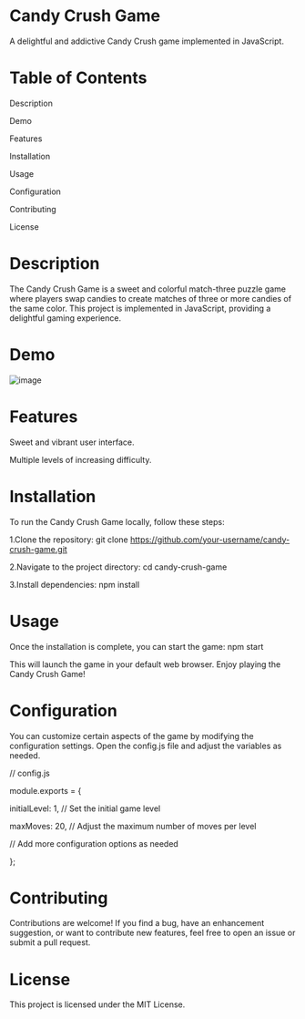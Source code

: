 # Candy Crush Game

A delightful and addictive Candy Crush game implemented in JavaScript.

# Table of Contents
Description

Demo

Features

Installation

Usage

Configuration

Contributing

License

# Description
The Candy Crush Game is a sweet and colorful match-three puzzle game where players swap candies to create matches of three or more candies of the same color. This project is implemented in JavaScript, providing a delightful gaming experience.

# Demo
![image](https://github.com/RadinaAvramova/Candy-Crush-Game/assets/99686592/2ec1c454-6cf6-4132-b614-3c2ae3a58fd4)

# Features
Sweet and vibrant user interface.

Multiple levels of increasing difficulty.

# Installation
To run the Candy Crush Game locally, follow these steps:

1.Clone the repository: git clone https://github.com/your-username/candy-crush-game.git

2.Navigate to the project directory:
cd candy-crush-game

3.Install dependencies:
npm install

# Usage
Once the installation is complete, you can start the game:
npm start

This will launch the game in your default web browser. Enjoy playing the Candy Crush Game!

# Configuration
You can customize certain aspects of the game by modifying the configuration settings. Open the config.js file and adjust the variables as needed.

// config.js

module.exports = {

  initialLevel: 1, // Set the initial game level
  
  maxMoves: 20, // Adjust the maximum number of moves per level
  
  // Add more configuration options as needed
  
};

# Contributing
Contributions are welcome! If you find a bug, have an enhancement suggestion, or want to contribute new features, feel free to open an issue or submit a pull request.

# License
This project is licensed under the MIT License.




